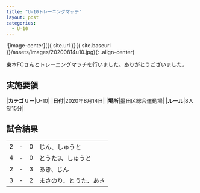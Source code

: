 ```yaml
---
title: "U-10トレーニングマッチ"
layout: post
categories:
  - U-10
---
```


![image-center]({{ site.url }}{{ site.baseurl }}/assets/images/20200814u10.jpg){: .align-center}

東本FCさんとトレーニングマッチを行いました。ありがとうございました。  

## 実施要領

|**カテゴリー**|U-10|
|**日付**|2020年8月14日|
|**場所**|墨田区総合運動場|
|**ルール**|8人制15分|

## 試合結果

|    |   |    |         |
|:--:|:-:|:--:|:--------|
|  2| - |   0| じん、しゅうと|
|  4| - |   0| とうた3、しゅうと|
|  2| - |   3| あき、じん|
|  3| - |   2| まさのり、とうた、あき|
